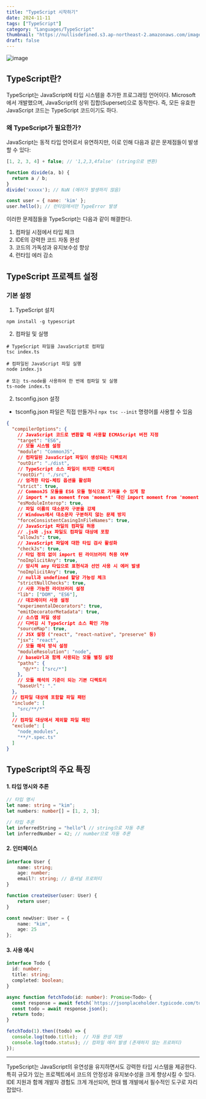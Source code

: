 ```yaml
---
title: "TypeScript 시작하기"
date: 2024-11-11
tags: ["TypeScript"]
category: "Languages/TypeScript"
thumbnail: "https://nullisdefined.s3.ap-northeast-2.amazonaws.com/images/bdb3fceafe9378092615c3f6ddf659a2.png"
draft: false
---
```


![image](https://nullisdefined.s3.ap-northeast-2.amazonaws.com/images/bdb3fceafe9378092615c3f6ddf659a2.png)

## TypeScript란?
TypeScript는 JavaScript에 타입 시스템을 추가한 프로그래밍 언어이다. Microsoft에서 개발했으며, JavaScript의 상위 집합(Superset)으로 동작한다. 즉, 모든 유효한 JavaScript 코드는 TypeScript 코드이기도 하다.

### 왜 TypeScript가 필요한가?
JavaScript는 동적 타입 언어로서 유연하지만, 이로 인해 다음과 같은 문제점들이 발생할 수 있다:
```js
[1, 2, 3, 4] + false; // '1,2,3,4false' (string으로 변환)

function divide(a, b) {
  return a / b;
}
divide('xxxxx'); // NaN (에러가 발생하지 않음)

const user = { name: 'kim' };
user.hello(); // 런타임에서만 TypeError 발생
```

이러한 문제점들을 TypeScript는 다음과 같이 해결한다.
1. 컴파일 시점에서 타입 체크
2. IDE의 강력한 코드 자동 완성
3. 코드의 가독성과 유지보수성 향상
4. 런타임 에러 감소

## TypeScript 프로젝트 설정
### 기본 설정
1. TypeScript 설치
```shell
npm install -g typescript
```

2. 컴파일 및 실행
```shell
# TypeScript 파일을 JavaScript로 컴파일
tsc index.ts

# 컴파일된 JavaScript 파일 실행
node index.js

# 또는 ts-node를 사용하여 한 번에 컴파일 및 실행
ts-node index.ts
```

2. tsconfig.json 설정
- tsconfig.json 파일은 직접 만들거나 `npx tsc --init` 명령어를 사용할 수 있음
```json
{
  "compilerOptions": {
    // JavaScript 코드로 변환할 때 사용할 ECMAScript 버전 지정
    "target": "ES6",
    // 모듈 시스템 설정
    "module": "CommonJS",
    // 컴파일된 JavaScript 파일이 생성되는 디렉토리
    "outDir": "./dist",
    // TypeScript 소스 파일이 위치한 디렉토리
    "rootDir": "./src",
    // 엄격한 타입-체킹 옵션을 활성화
    "strict": true,
    // CommonJS 모듈을 ES6 모듈 형식으로 가져올 수 있게 함
    // import * as moment from 'moment' 대신 import moment from 'moment' 사용 가능
    "esModuleInterop": true,
    // 파일 이름의 대소문자 구분을 강제
    // Windows에서 대소문자 구분하지 않는 문제 방지
    "forceConsistentCasingInFileNames": true,
    // JavaScript 파일의 컴파일 허용
    // .js와 .jsx 파일도 컴파일 대상에 포함
    "allowJs": true,
    // JavaScript 파일에 대한 타입 검사 활성화
    "checkJs": true,
    // 타입 정의 없이 import 된 라이브러리 허용 여부
    "noImplicitAny": true,
    // 암시적 any 타입으로 표현식과 선언 사용 시 에러 발생
    "noImplicitAny": true,
    // null과 undefined 할당 가능성 체크
    "strictNullChecks": true,
    // 사용 가능한 라이브러리 설정
    "lib": ["DOM", "ES6"],
    // 데코레이터 사용 설정
    "experimentalDecorators": true,
    "emitDecoratorMetadata": true,
    // 소스맵 파일 생성
    // 디버깅 시 TypeScript 소스 확인 가능
    "sourceMap": true,
    // JSX 설정 ("react", "react-native", "preserve" 등)
    "jsx": "react",
    // 모듈 해석 방식 설정
    "moduleResolution": "node",
    // baseUrl과 함께 사용되는 모듈 별칭 설정
    "paths": {
      "@/*": ["src/*"]
    },
    // 모듈 해석의 기준이 되는 기본 디렉토리
    "baseUrl": "."
  },
  // 컴파일 대상에 포함할 파일 패턴
  "include": [
    "src/**/*"
  ],
  // 컴파일 대상에서 제외할 파일 패턴
  "exclude": [
    "node_modules",
    "**/*.spec.ts"
  ]
}
```

## TypeScript의 주요 특징
#### 1. 타입 명시와 추론
```ts
// 타입 명시
let name: string = "kim";
let numbers: number[] = [1, 2, 3];

// 타입 추론
let inferredString = "hello"l // string으로 자동 추론
let inferredNumber = 42; // number으로 자동 추론
```

#### 2. 인터페이스
```ts
interface User {
	name: string;
	age: number;
	email?: string; // 옵셔널 프로퍼티
}

function createUser(user: User) {
	return user;
}

const newUser: User = {
	name: "kim",
	age: 25
};
```

#### 3. 사용 예시
```ts
interface Todo {
  id: number;
  title: string;
  completed: boolean;
}

async function fetchTodo(id: number): Promise<Todo> {
  const response = await fetch(`https://jsonplaceholder.typicode.com/todos/${id}`);
  const todo = await response.json();
  return todo;
}

fetchTodo(1).then((todo) => {
  console.log(todo.title);  // 자동 완성 지원
  console.log(todo.status); // 컴파일 에러 발생 (존재하지 않는 프로퍼티)
});
```

---
TypeScript는 JavaScript의 유연성을 유지하면서도 강력한 타입 시스템을 제공한다. 특히 규모가 있는 프로젝트에서 코드의 안정성과 유지보수성을 크게 향상시킬 수 있다. IDE 지원과 함께 개발자 경험도 크게 개선되어, 현대 웹 개발에서 필수적인 도구로 자리잡았다.